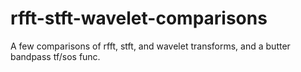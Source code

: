 # rfft-stft-wavelet-comparisons

A few comparisons of rfft, stft, and wavelet transforms, and a butter bandpass tf/sos func.
